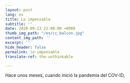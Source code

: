 ```yaml
---
layout: post
lang: es
title: Lo impensable
subtitle: ''
date: 2020-09-13 22:00:00 +0000
thumb_img_path: "/es/cc_balcon.jpg"
content_img_path: ''
excerpt: ''
hide_header: false
permalink: lo-impensable
translate-ref: the-unthinkable

---
```

Hace unos meses, cuando inició la pandemia del COV-ID, 